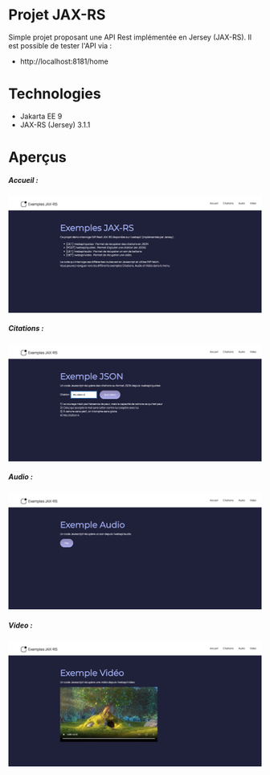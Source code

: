 # Projet JAX-RS

Simple projet proposant une API Rest implémentée en Jersey (JAX-RS).
Il est possible de tester l'API via :

- http://localhost:8181/home

# Technologies

- Jakarta EE 9
- JAX-RS (Jersey) 3.1.1

# Aperçus

##### Accueil :

![ Home ](./screenshots/Home.png)

##### Citations :

![ Citations ](./screenshots/Citations.png)

##### Audio :

![ Audio ](./screenshots/Audio.png)

##### Video :

![ Video ](./screenshots/Video.png)

